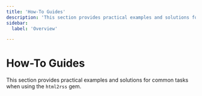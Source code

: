 ```yaml
---
title: 'How-To Guides'
description: 'This section provides practical examples and solutions for common tasks when using the html2rss gem.'
sidebar:
  label: 'Overview'

---
```


# How-To Guides

This section provides practical examples and solutions for common tasks when using the `html2rss` gem.

